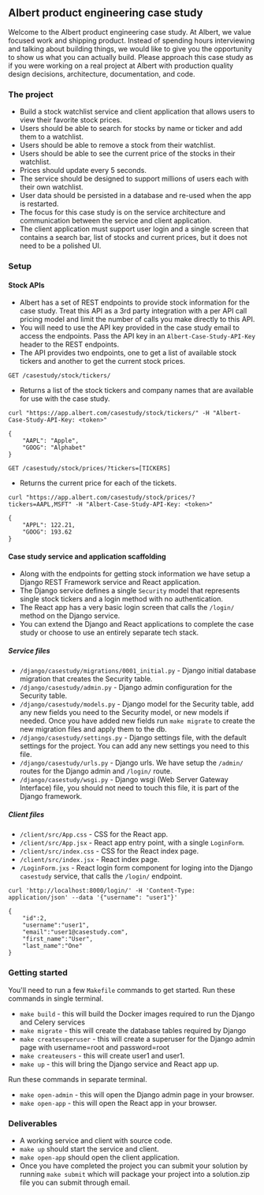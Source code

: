 ## Albert product engineering case study
Welcome to the Albert product engineering case study. At Albert, we value focused work and shipping product. 
Instead of spending hours interviewing and talking about building things, we would like to give you the opportunity to show us what you can actually build. 
Please approach this case study as if you were working on a real project at Albert with production quality design decisions, architecture, documentation, and code. 

### The project
- Build a stock watchlist service and client application that allows users to view their favorite stock prices.
- Users should be able to search for stocks by name or ticker and add them to a watchlist.
- Users should be able to remove a stock from their watchlist.
- Users should be able to see the current price of the stocks in their watchlist.
- Prices should update every 5 seconds.
- The service should be designed to support millions of users each with their own watchlist.
- User data should be persisted in a database and re-used when the app is restarted.
- The focus for this case study is on the service architecture and communication between the service and client application.
- The client application must support user login and a single screen that contains a search bar, list of stocks and current prices, but it does not need to be a polished UI.

### Setup
#### Stock APIs 
- Albert has a set of REST endpoints to provide stock information for the case study. Treat this API as a 3rd party integration with a per API call pricing model and limit the number of calls you make directly to this API.
- You will need to use the API key provided in the case study email to access the endpoints. Pass the API key in an `Albert-Case-Study-API-Key` header to the REST endpoints.
- The API provides two endpoints, one to get a list of available stock tickers and another to get the current stock prices.

`GET /casestudy/stock/tickers/` 
- Returns a list of the stock tickers and company names that are available for use with the case study.
```commandline
curl "https://app.albert.com/casestudy/stock/tickers/" -H "Albert-Case-Study-API-Key: <token>"

{
    "AAPL": "Apple",
    "GOOG": "Alphabet"
}
```

`GET /casestudy/stock/prices/?tickers=[TICKERS]` 
- Returns the current price for each of the tickets.
```commandline
curl "https://app.albert.com/casestudy/stock/prices/?tickers=AAPL,MSFT" -H "Albert-Case-Study-API-Key: <token>"

{
    "APPL": 122.21,
    "GOOG": 193.62
}
```

#### Case study service and application scaffolding
- Along with the endpoints for getting stock information we have setup a Django REST Framework service and React application.
- The Django service defines a single `Security` model that represents single stock tickers and a login method with no authentication.
- The React app has a very basic login screen that calls the `/login/` method on the Django service.
- You can extend the Django and React applications to complete the case study or choose to use an entirely separate tech stack.

##### Service files
- `/django/casestudy/migrations/0001_initial.py` - Django initial database migration that creates the Security table.
- `/django/casestudy/admin.py` - Django admin configuration for the Security table.
- `/django/casestudy/models.py` - Django model for the Security table, add any new fields you need to the Security model, or new models if needed. Once you have added new fields run `make migrate` to create the new migration files and apply them to the db.
- `/django/casestudy/settings.py` - Django settings file, with the default settings for the project. You can add any new settings you need to this file.
- `/django/casestudy/urls.py` - Django urls. We have setup the `/admin/` routes for the Django admin and `/login/` route. 
- `/django/casestudy/wsgi.py` - Django wsgi (Web Server Gateway Interface) file, you should not need to touch this file, it is part of the Django framework.

##### Client files
- `/client/src/App.css` - CSS for the React app.
- `/client/src/App.jsx` - React app entry point, with a single `LoginForm`.
- `/client/src/index.css` - CSS for the React index page.
- `/client/src/index.jsx` - React index page.
- `/LoginForm.jxs` - React login form component for loging into the Django `casestudy` service, that calls the `/login/` endpoint.

```commandline
curl 'http://localhost:8000/login/' -H 'Content-Type: application/json' --data '{"username": "user1"}'

{
    "id":2,
    "username":"user1",
    "email":"user1@casestudy.com",
    "first_name":"User",
    "last_name":"One"
}
```

### Getting started
You'll need to run a few `Makefile` commands to get started. Run these commands in single terminal.
- `make build` - this will build the Docker images required to run the Django and Celery services
- `make migrate` - this will create the database tables required by Django
- `make createsuperuser` - this will create a superuser for the Django admin page with username=root and password=root
- `make createusers` - this will create user1 and user1.
- `make up` - this will bring the Django service and React app up.

Run these commands in separate terminal.
- `make open-admin` - this will open the Django admin page in your browser.
- `make open-app` - this will open the React app in your browser.

### Deliverables
- A working service and client with source code. 
- `make up` should start the service and client.
- `make open-app` should open the client application.
- Once you have completed the project you can submit your solution by running `make submit` which will package your project into a solution.zip file you can submit through email.
